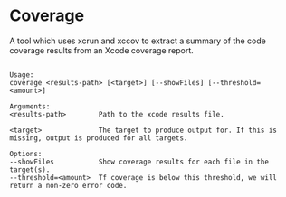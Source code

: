 # Coverage

A tool which uses xcrun and xccov to extract a summary of the code coverage results from an Xcode coverage report.

```

Usage:
coverage <results-path> [<target>] [--showFiles] [--threshold=<amount>]

Arguments:
<results-path>        Path to the xcode results file.

<target>              The target to produce output for. If this is missing, output is produced for all targets.

Options:
--showFiles           Show coverage results for each file in the target(s).
--threshold=<amount>  Tf coverage is below this threshold, we will return a non-zero error code.

```
